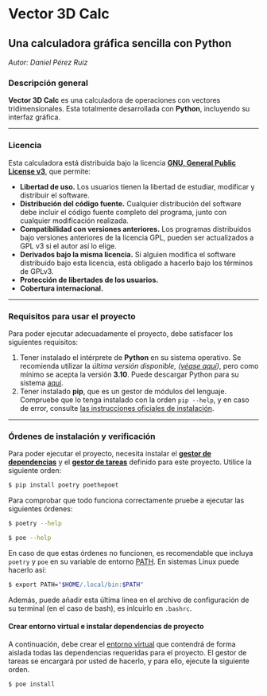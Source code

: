 # Vector 3D Calc

## Una calculadora gráfica sencilla con Python

*Autor: Daniel Pérez Ruiz*



### Descripción general

**Vector 3D Calc** es una calculadora de operaciones con vectores tridimensionales. Esta totalmente desarrollada con **Python**, incluyendo su interfaz gráfica.

****

### Licencia

Esta calculadora está distribuida bajo la licencia **[GNU, General Public License v3](LICENSE)**, que permite:

* **Libertad de uso.** Los usuarios tienen la libertad de estudiar, modificar y distribuir el software.
* **Distribución del código fuente.** Cualquier distribución del software debe incluir el código fuente completo del programa, junto con cualquier modificación realizada.
* **Compatibilidad con versiones anteriores.** Los programas distribuidos bajo versiones anteriores de la licencia GPL, pueden ser actualizados a GPL v3 si el autor así lo elige.
* **Derivados bajo la misma licencia.** Si alguien modifica el software distribuido bajo esta licencia, está obligado a hacerlo bajo los términos de GPLv3.
* **Protección de libertades de los usuarios.**
* **Cobertura internacional.**

****

### Requisitos para usar el proyecto

Para poder ejecutar adecuadamente el proyecto, debe satisfacer los siguientes requisitos:

1. Tener instalado el intérprete de **Python** en su sistema operativo. Se recomienda utilizar la *última versión disponible, ([véase aquí](https://devguide.python.org/versions/#versions))*, pero como mínimo se acepta la versión **3.10**. Puede descargar Python para su sistema [aquí](https://www.python.org/downloads/).
2. Tener instalado **pip**, que es un gestor de módulos del lenguaje. Compruebe que lo tenga instalado con la orden `pip --help`, y en caso de error, consulte [las instrucciones oficiales de instalación](https://pip.pypa.io/en/stable/installation/).

****

### Órdenes de instalación y verificación

Para poder ejecutar el proyecto, necesita instalar el **[gestor de dependencias](https://python-poetry.org/)** y el **[gestor de tareas](https://github.com/nat-n/poethepoet)** definido para este proyecto. Utilice la siguiente orden:

~~~bash
$ pip install poetry poethepoet
~~~

Para comprobar que todo funciona correctamente pruebe a ejecutar las siguientes órdenes:

~~~bash
$ poetry --help
~~~

~~~bash
$ poe --help
~~~

En caso de que estas órdenes no funcionen, es recomendable que incluya `poetry` y `poe` en su variable de entorno [PATH](https://es.wikipedia.org/wiki/PATH_(inform%C3%A1tica)). En sistemas Linux puede hacerlo así:

~~~bash
$ export PATH="$HOME/.local/bin:$PATH"
~~~

Además, puede añadir esta última linea en el archivo de configuración de su terminal (en el caso de bash), es inlcuirlo en `.bashrc`.



#### Crear entorno virtual e instalar dependencias de proyecto

A continuación, debe crear el [entorno virtual](https://www.freecodecamp.org/espanol/news/entornos-virtuales-de-python-explicados-con-ejemplos/) que contendrá de forma aislada todas las dependencias requeridas para el proyecto. El gestor de tareas se encargará por usted de hacerlo, y para ello, ejecute la siguiente orden.

~~~bash
$ poe install
~~~

